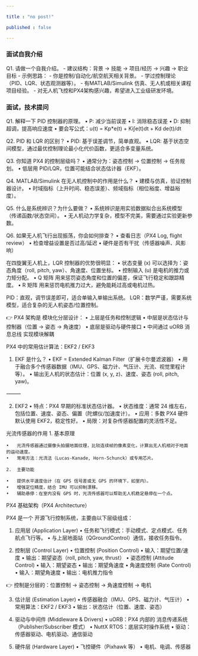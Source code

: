 ```yaml
---

title : "no post!"

published : false

---
```


### 面试自我介绍

Q1. 请做一个自我介绍。
	-	建议结构：背景 → 技能 → 项目/经历 → 兴趣 → 职业目标
	-	示例思路：
	-	你是控制/自动化/航空航天相关背景。
	-	学过控制理论（PID、LQR、状态观测器等）。
	-	有MATLAB/Simulink 仿真、无人机或相关课程项目经验。
	-	对无人机飞控和PX4架构感兴趣，希望进入工业级研发环境。

### 面试，技术提问

Q1. 解释一下 PID 控制器的原理。
	•	P: 减少当前误差
	•	I: 消除稳态误差
	•	D: 抑制超调，提高响应速度
	•	要会写公式：u(t) = Kp*e(t) + Ki∫e(t)dt + Kd de(t)/dt

Q2. PID 和 LQR 的区别？
	•	PID: 基于误差调节，简单直观。
	•	LQR: 基于状态空间模型，通过最优控制理论最小化代价函数，更适合多变量系统。

Q3. 你知道 PX4 的控制层级吗？
	•	通常分为：姿态控制 → 位置控制 → 任务规划。
	•	低层用 PID/LQR，位置可能结合状态估计器（EKF）。

Q4. MATLAB/Simulink 在无人机控制中的作用是什么？
	•	建模与仿真，验证控制器设计。
	•	时域指标（上升时间、稳态误差）、频域指标（相位裕度、增益裕度）。

Q5. 什么是系统辨识？为什么要做？
	•	系统辨识是用实验数据拟合出系统模型（传递函数/状态空间）。
	•	无人机动力学复杂，模型不完美，需要通过实验更新参数。

Q6. 如果无人机飞行出现振荡，你会如何排查？
	•	查看日志（PX4 Log, flight review）
	•	检查增益设置是否过高/延迟
	•	硬件是否有干扰（传感器噪声、风影响）





在四旋翼无人机上，LQR 控制器的优势很明显：
	•	状态变量 (x) 可以选择为：姿态角度（roll, pitch, yaw）、角速度、位置坐标。
	•	控制输入 (u) 是电机的推力或力矩分配。
	•	Q 矩阵 用来惩罚姿态角度和位置的偏差，保证飞行稳定和跟踪精度。
	•	R 矩阵 用来惩罚电机推力过大，避免能耗过高或电机过热。



PID：直观，调节误差即可，适合单输入单输出系统。
LQR：数学严谨，需要系统模型，适合复杂的无人机姿态/位置控制。



👉 PX4 架构是 模块化分层设计：
	•	上层是任务和控制逻辑
	•	中层是状态估计与控制器（位置 → 姿态 → 角速度）
	•	底层是驱动与硬件接口
	•	中间通过 uORB 消息总线 实现模块解耦


PX4 中的常用估计算法：EKF2 / EKF3

1. EKF 是什么？
	•	EKF = Extended Kalman Filter（扩展卡尔曼滤波器）
	•	用于融合多个传感器数据（IMU、GPS、磁力计、气压计、光流、视觉里程计等）。
	•	输出无人机的状态估计：位置 (x, y, z)、速度、姿态 (roll, pitch, yaw)。

⸻

2. EKF2
	•	特点：PX4 早期的标准状态估计器。
	•	状态维度：通常 24 维左右，包括位置、速度、姿态、偏置（陀螺仪/加速度计）。
	•	应用：多数 PX4 硬件默认使用 EKF2，稳定性好。
	•	局限：对复杂传感器配置的灵活性不足。



光流传感器的作用
	1.	基本原理

	•	光流传感器通过摄像头拍摄地面纹理，比较连续帧的像素变化，计算出无人机相对于地面的运动速度。
	•	常用方法：光流法（Lucas-Kanade, Horn-Schunck）或专用芯片。

	2.	主要功能

	•	提供水平速度估计（在 GPS 信号差或无 GPS 的环境下，如室内）。
	•	增强定位精度，结合 IMU 可以抑制漂移。
	•	辅助悬停：在室内没有 GPS 时，光流传感器可以帮助无人机稳定悬停在一个点。




PX4 基础架构（PX4 Architecture）

PX4 是一个 开源飞行控制系统，主要由以下层级组成：

1. 应用层 (Application Layer)
	•	任务和飞行模式：手动模式、定点模式、任务航点飞行等。
	•	与上层地面站（QGroundControl）通信，接收任务指令。

2. 控制层 (Control Layer)
	•	位置控制 (Position Control)
	•	输入：期望位置/速度
	•	输出：期望姿态（roll, pitch, yaw, thrust）
	•	姿态控制 (Attitude Control)
	•	输入：期望姿态
	•	输出：期望角速度
	•	角速度控制 (Rate Control)
	•	输入：期望角速度
	•	输出：电机推力指令

👉 控制是分层的：位置控制 → 姿态控制 → 角速度控制 → 电机

3. 估计层 (Estimation Layer)
	•	传感器融合（IMU、GPS、磁力计、气压计）
	•	常用算法：EKF2 / EKF3
	•	输出：状态估计（位置、速度、姿态）

4. 驱动与中间件 (Middleware & Drivers)
	•	uORB：PX4 内部的 消息传递系统（Publisher/Subscriber 模式）
	•	NuttX RTOS：底层实时操作系统
	•	驱动：传感器驱动、电机驱动、通信驱动

5. 硬件层 (Hardware Layer)
	•	飞控硬件（Pixhawk 等）
	•	电机、电调、传感器
